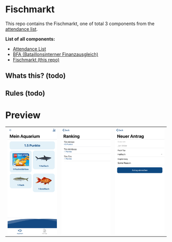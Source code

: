 # Fischmarkt

This repo contains the Fischmarkt, one of total 3 components from the <a href="https://github.com/biersoeckli/attendance-list">attendance list</a>.

<b>List of all components:</b>
- <a href="https://github.com/biersoeckli/attendance-list">Attendance List</a>
- <a href="https://github.com/biersoeckli/bfa">BFA (Bataillonsinterner Finanzausgleich)</a>
- <a href="https://github.com/biersoeckli/fischmarkt">Fischmarkt (this repo)</a>

## Whats this? (todo)

## Rules (todo)

# Preview
<table>
  <tr>
    <td>
      <img width="100%" src="assets/screenshot-1.png" />
    </td>
    <td>
      <img width="100%" src="assets/screenshot-2.png" />
    </td>
    <td>
      <img width="100%" src="assets/screenshot-3.png" />
    </td>
  </tr>
</table>

